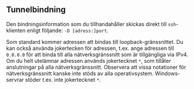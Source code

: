 ## Tunnelbindning

Den bindningsinformation som du tillhandahåller skickas direkt till `ssh`-klienten enligt följande: `-D [adress:]port`.

Som standard kommer adressen att bindas till loopback-gränssnittet. Du kan också använda jokertecken för adressen, t.ex. ange adressen till `0.0.0.0` för att binda till alla nätverksgränssnitt som är tillgängliga via IPv4. Om du helt utelämnar adressen används jokertecknet `*`, som tillåter anslutningar på alla nätverksgränssnitt. Observera att vissa notationer för nätverksgränssnitt kanske inte stöds av alla operativsystem. Windows-servrar stöder t.ex. inte jokertecknet `*`.
